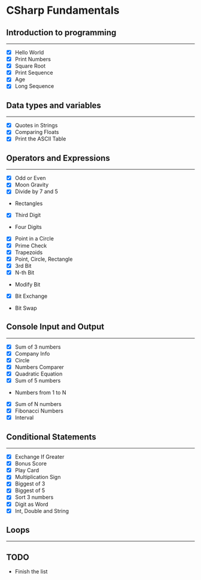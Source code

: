 # CSharp Fundamentals
## Introduction to programming
----
- [x] Hello World
- [x] Print Numbers
- [x] Square Root
- [x] Print Sequence
- [x] Age
- [x] Long Sequence
## Data types and variables
----
- [x] Quotes in Strings
- [x] Comparing Floats
- [x] Print the ASCII Table
## Operators and Expressions
----
- [x] Odd or Even
- [x] Moon Gravity
- [x] Divide by 7 and 5
* Rectangles
- [x] Third Digit
* Four Digits
- [x] Point in a Circle
- [x] Prime Check
- [x] Trapezoids
- [x] Point, Circle, Rectangle
- [x] 3rd Bit
- [x] N-th Bit
* Modify Bit
- [x] Bit Exchange
* Bit Swap
## Console Input and Output
----
- [x] Sum of 3 numbers
- [x] Company Info
- [x] Circle
- [x] Numbers Comparer
- [x] Quadratic Equation
- [x] Sum of 5 numbers
* Numbers from 1 to N
- [x] Sum of N numbers
- [x] Fibonacci Numbers
- [x] Interval
## Conditional Statements
----
- [x] Exchange If Greater
- [x] Bonus Score
- [x] Play Card
- [x] Multiplication Sign
- [x] Biggest of 3
- [x] Biggest of 5
- [x] Sort 3 numbers
- [x] Digit as Word
- [x] Int, Double and String
## Loops
----
## TODO
* Finish the list